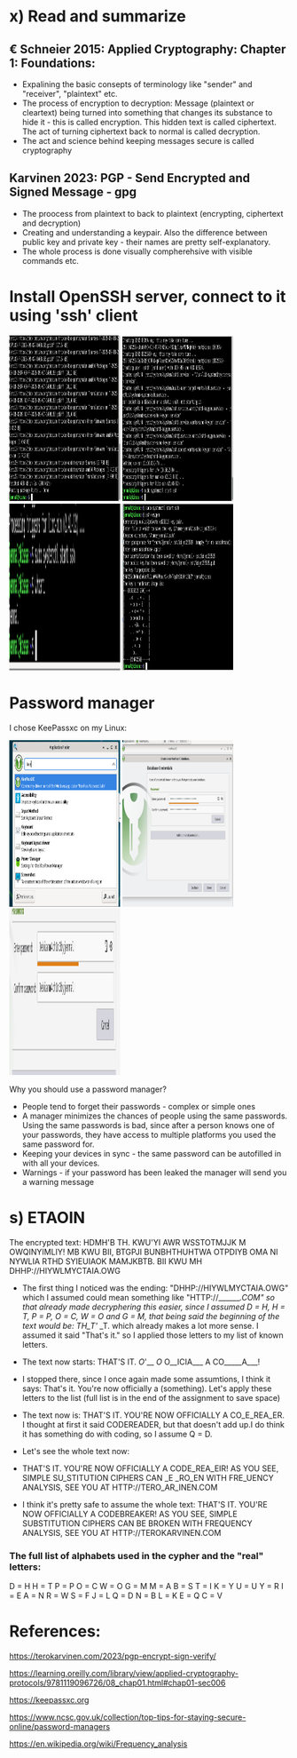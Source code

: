 # x) Read and summarize

## € Schneier 2015: Applied Cryptography: Chapter 1: Foundations:
- Expalining the basic consepts of terminology like "sender" and "receiver", "plaintext" etc.
- The process of encryption to decryption: Message (plaintext or cleartext) being turned into something that changes its substance to hide it - this is called encryption. This hidden text is called ciphertext. The act of turning ciphertext back to normal is called decryption. 
- The act and science behind keeping messages secure is called cryptography
  
## Karvinen 2023: PGP - Send Encrypted and Signed Message - gpg
- The proocess from plaintext to back to plaintext (encrypting, ciphertext and decryption)
- Creating and understanding a keypair. Also the difference between public key and private key - their names are pretty self-explanatory.
- The whole process is done visually compherehsive with visible commands etc.

# Install OpenSSH server, connect to it using 'ssh' client

<img src="part1.png" width="200" height="300">
<img src="part2.png" width="200" height="300">
<img src="part3.png" width="200" height="300">
<img src="part4.png" width="200" height="300">

# Password manager
I chose KeePassxc on my Linux:

<img src="passwords1.png" width="200" height="300">
<img src="passwords2.png" width="200" height="300">
<img src="passwords3.png" width="200" height="300">

Why you should use a password manager?
- People tend to forget their passwords - complex or simple ones
- A manager minimizes the chances of people using the same passwords. Using the same passwords is bad, since after a person knows one of your passwords, they have access to multiple platforms you used the same password for.
- Keeping your devices in sync - the same password can be autofilled in with all your devices.
- Warnings - if your password has been leaked the manager will send you a warning message

# s) ETAOIN
The encrypted text: HDMH'B TH. KWU'YI AWR WSSTOTMJJK M OWQINYIMLIY! MB KWU BII, BTGPJI BUNBHTHUHTWA OTPDIYB OMA NI NYWLIA RTHD SYIEUIAOK MAMJKBTB. BII KWU MH DHHP://HIYWLMYCTAIA.OWG

- The first thing I noticed was the ending: "DHHP://HIYWLMYCTAIA.OWG" which I assumed could mean something like "HTTP://_______.COM" so that already made decryphering this easier, since I assumed D = H, H = T, P = P, O = C, W = O and G = M, that being said the beginning of the text would be: TH_T'_ _T. which already makes a lot more sense. I assumed it said "That's it." so I applied those letters to my list of known letters.

- The text now starts: THAT'S IT. _O_'__ _O_ O__ICIA___ A CO_____A___!
- I stopped there, since I once again made some assumtions, I think it says: That's it. You're now officially a (something). Let's apply these letters to the list (full list is in the end of the assignment to save space)

- The text now is: THAT'S IT. YOU'RE NOW OFFICIALLY A CO_E_REA_ER. I thought at first it said CODEREADER, but that doesn't add up.I do think it has something do with coding, so I assume Q = D.
- Let's see the whole text now:
- THAT'S IT. YOU'RE NOW OFFICIALLY A CODE_REA_EIR! AS YOU SEE, SIMPLE SU_STITUTION CIPHERS CAN _E _RO_EN WITH FRE_UENCY ANALYSIS, SEE YOU AT HTTP://TERO_AR_INEN.COM

- I think it's pretty safe to assume the whole text: THAT'S IT. YOU'RE NOW OFFICIALLY A CODEBREAKER! AS YOU SEE, SIMPLE SUBSTITUTION CIPHERS CAN BE BROKEN WITH FREQUENCY ANALYSIS, SEE YOU AT HTTP://TEROKARVINEN.COM

### The full list of alphabets used in the cypher and the "real" letters:

D = H
H = T
P = P
O = C
W = O
G = M
M = A
B = S
T = I
K = Y
U = U
Y = R
I = E
A = N
R = W
S = F
J = L
Q = D
N = B
L = K
E = Q
C = V

# References:

https://terokarvinen.com/2023/pgp-encrypt-sign-verify/

https://learning.oreilly.com/library/view/applied-cryptography-protocols/9781119096726/08_chap01.html#chap01-sec006

https://keepassxc.org

https://www.ncsc.gov.uk/collection/top-tips-for-staying-secure-online/password-managers

https://en.wikipedia.org/wiki/Frequency_analysis

